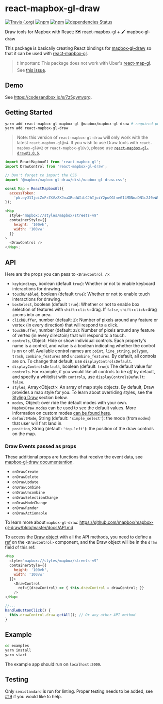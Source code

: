 # react-mapbox-gl-draw

[![Travis (.org)](https://img.shields.io/travis/amaurymartiny/react-mapbox-gl-draw.svg)](https://travis-ci.org/amaurymartiny/react-mapbox-gl-draw)
[![npm](https://img.shields.io/npm/v/react-mapbox-gl-draw.svg)](https://www.npmjs.com/package/react-mapbox-gl-draw)
[![npm](https://img.shields.io/npm/dw/react-mapbox-gl-draw.svg)](https://www.npmjs.com/package/react-mapbox-gl-draw)
[![dependencies Status](https://david-dm.org/amaurymartiny/react-mapbox-gl-draw/status.svg)](https://david-dm.org/amaurymartiny/react-mapbox-gl-draw)

Draw tools for Mapbox with React: 🗺️ react-mapbox-gl + 🖌️ mapbox-gl-draw

This package is basically creating React bindings for [mapbox-gl-draw](https://github.com/mapbox/mapbox-gl-draw) so that it can be used with [react-mapbox-gl](https://github.com/alex3165/react-mapbox-gl).

> ❗ Important: This package does not work with Uber's [react-map-gl](https://github.com/uber/react-map-gl). See [this issue](https://github.com/uber/react-map-gl/issues/450).

## Demo

See https://codesandbox.io/s/7z5qvmvqrq.

## Getting Started

```bash
yarn add react-mapbox-gl mapbox-gl @mapbox/mapbox-gl-draw # required peer dependencies
yarn add react-mapbox-gl-draw
```

> Note: this version of `react-mapbox-gl-draw` will only work with the latest `react-mapbox-gl@v4`. If you wish to use Draw tools with `react-mapbox-gl@v2` or `react-mapbox-gl@v3`, please use [`react-mapbox-gl-draw@1.0.6`](https://github.com/amaurymartiny/react-mapbox-gl-draw/tree/v1.0.6).

```javascript
import ReactMapboxGl from 'react-mapbox-gl';
import DrawControl from 'react-mapbox-gl-draw';

// Don't forget to import the CSS
import '@mapbox/mapbox-gl-draw/dist/mapbox-gl-draw.css';

const Map = ReactMapboxGl({
  accessToken:
    'pk.eyJ1IjoiZmFrZXVzZXJnaXRodWIiLCJhIjoiY2pwOGlneGI4MDNnaDN1c2J0eW5zb2ZiNyJ9.mALv0tCpbYUPtzT7YysA2g'
});

<Map
  style="mapbox://styles/mapbox/streets-v9"
  containerStyle={{
    height: '100vh',
    width: '100vw'
  }}
>
  <DrawControl />
</Map>;
```

## API

Here are the props you can pass to `<DrawControl />`:

- `keybindings`, boolean (default `true`): Whether or not to enable keyboard interactions for drawing.
- `touchEnabled`, boolean (default `true`): Whether or not to enable touch interactions for drawing.
- `boxSelect`, boolean (default `true`): Whether or not to enable box selection of features with `shift`+`click`+drag. If `false`, `shift`+`click`+drag zooms into an area.
- `clickBuffer`, number (default: `2`): Number of pixels around any feature or vertex (in every direction) that will respond to a click.
- `touchBuffer`, number (default: `25`): Number of pixels around any feature of vertex (in every directoin) that will respond to a touch.
- `controls`, Object: Hide or show individual controls. Each property's name is a control, and value is a boolean indicating whether the control is on or off. Available control names are `point`, `line_string`, `polygon`, `trash`, `combine_features` and `uncombine_features`. By default, all controls are on. To change that default, use `displayControlsDefault`.
- `displayControlsDefault`, boolean (default: `true`): The default value for `controls`. For example, if you would like all controls to be _off_ by default, and specify a whitelist with `controls`, use `displayControlsDefault: false`.
- `styles`, Array\<Object\>: An array of map style objects. By default, Draw provides a map style for you. To learn about overriding styles, see the [Styling Draw](#styling-draw) section below.
- `modes`, Object: over ride the default modes with your own. `MapboxDraw.modes` can be used to see the default values. More information on custom modes [can be found here](https://github.com/mapbox/mapbox-gl-draw/blob/master/docs/MODES.md).
- `defaultMode`, String (default: `'simple_select'`): the mode (from `modes`) that user will first land in.
- `position`, String (default: `'top-left'`): the position of the draw controls on the map.

### Draw Events passed as props

These additional props are functions that receive the event data, see [mapbox-gl-draw documentantion](https://github.com/mapbox/mapbox-gl-draw/blob/master/docs/API.md).

- `onDrawCreate`
- `onDrawDelete`
- `onDrawUpdate`
- `onDrawCombine`
- `onDrawUncombine`
- `onDrawSelectionChange`
- `onDrawModeChange`
- `onDrawRender`
- `onDrawActionable`

To learn more about `mapbox-gl-draw`: https://github.com/mapbox/mapbox-gl-draw/blob/master/docs/API.md

To access the [Draw object](https://github.com/mapbox/mapbox-gl-draw/blob/master/docs/API.md#api-methods) with all the API methods, you need to define a [ref](https://facebook.github.io/react/docs/refs-and-the-dom.html) on the `<DrawControl>` component, and the Draw object will be in the `draw` field of this ref:

```javascript
<Map
  style="mapbox://styles/mapbox/streets-v9"
  containerStyle={{
    height: '100vh',
    width: '100vw'
  }}>
    <DrawControl
      ref={(drawControl) => { this.drawControl = drawControl; }}
    />
</Map>

//...
handleButtonClick() {
  this.drawControl.draw.getAll(); // Or any other API method
}
```

## Example

```bash
cd examples
yarn install
yarn start
```

The example app should run on `localhost:3000`.

## Testing

Only `semistandard` is run for linting. Proper testing needs to be added, see [#19](https://github.com/amaurymartiny/react-mapbox-gl-draw/issues/19) if you would like to help.
